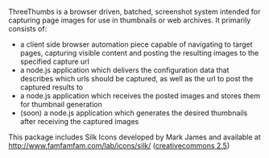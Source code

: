 ThreeThumbs is a browser driven, batched, screenshot system intended for capturing page images for use in thumbnails or web archives. It primarily consists of:

  - a client side browser automation piece capable of navigating to target pages, capturing visible content and posting the resulting images to the specified capture url
  - a node.js application which delivers the configuration data that describes which urls should be captured, as well as the url to post the captured results to
  - a node.js application which receives the posted images and stores them for thumbnail generation
  - (soon) a node.js application which generates the desired thumbnails after receiving the captured images

This package includes Silk Icons developed by Mark James and available at http://www.famfamfam.com/lab/icons/silk/ ([creativecommons 2.5](http://creativecommons.org/licenses/by/2.5/))
